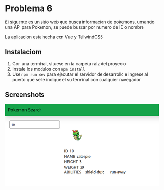 # Problema 6
El siguente es un sitio web que busca informacion de pokemons, unsando una API para Pokemon, se puede buscar por numero de ID o nombre

La aplicacion esta hecha con Vue y TailwindCSS

## Instalaciom

1. Con una terminal, situese en la carpeta raiz del proyecto
2. Instale los modulos con `npm install`
3. Use `npm run dev` para ejecutar el servidor de desarrollo e ingrese al puerto que se le indique el su terminal con cualquier navegador

## Screenshots

<img src="img/1.png" />